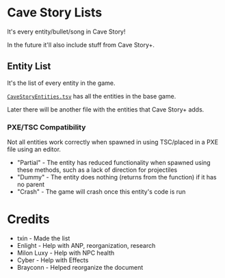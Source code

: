 # Cave Story Lists

It's every entity/bullet/song in Cave Story!

In the future it'll also include stuff from Cave Story+.

## Entity List

It's the list of every entity in the game.

[`CaveStoryEntities.tsv`](CaveStoryEntities.tsv) has all the entities in the base game.

Later there will be another file with the entities that Cave Story+ adds.

### PXE/TSC Compatibility

Not all entities work correctly when spawned in using TSC/placed in a PXE file using an editor.

- "Partial" - The entity has reduced functionality when spawned using these methods, such as a lack of direction for projectiles
- "Dummy" - The entity does nothing (returns from the function) if it has no parent
- "Crash" - The game will crash once this entity's code is run


# Credits

- txin - Made the list
- Enlight - Help with ANP, reorganization, research
- Milon Luxy - Help with NPC health
- Cyber - Help with Effects
- Brayconn - Helped reorganize the document